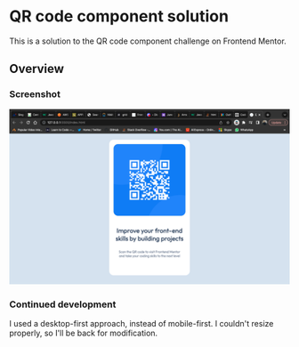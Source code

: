 # QR code component solution

This is a solution to the QR code component challenge on Frontend Mentor.

## Overview

### Screenshot

![A view](./screenshot.png)

### Continued development

I used a desktop-first approach, instead of mobile-first. I couldn't resize properly, so I'll be back for modification. 

